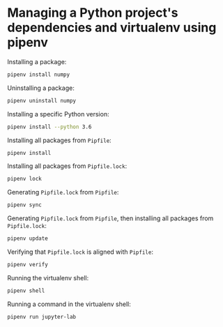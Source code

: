 # Managing a Python project's dependencies and virtualenv using pipenv

Installing a package:

```sh
pipenv install numpy
```

Uninstalling a package:

```sh
pipenv uninstall numpy
```

Installing a specific Python version:

```sh
pipenv install --python 3.6
```

Installing all packages from `Pipfile`:

```sh
pipenv install
```

Installing all packages from `Pipfile.lock`:

```sh
pipenv lock
```

Generating `Pipfile.lock` from `Pipfile`:

```sh
pipenv sync
```

Generating `Pipfile.lock` from `Pipfile`, then installing all packages from `Pipfile.lock`:

```sh
pipenv update
```

Verifying that `Pipfile.lock` is aligned with `Pipfile`:

```sh
pipenv verify
```

Running the virtualenv shell:

```sh
pipenv shell
```

Running a command in the virtualenv shell:

```sh
pipenv run jupyter-lab
```
